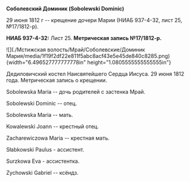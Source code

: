 **Соболевский Доминик (Sobolewski Dominic)**

29 июня 1812 г -- крещение дочери Марии (НИАБ 937-4-32, лист 25,
№17/1812-р).

**НИАБ 937-4-32:** Лист 25. **Метрическая запись №17/1812-р.**

![](./Мстижская волость/Мрай/Соболевские/Доминик Мария/media/1f19f2df22e811f5abc8acf43e5e45de840c8285.png){width="6.496527777777778in"
height="1.0805555555555555in"}

Дедиловичский костел Наисвятейшего Сердца Иисуса. 29 июня 1812 года.
Метрическая запись о крещении.

Sobolewska Maria -- дочь родителей с застенка Мрай.

Sobolewski Dominic -- отец.

Sobolewska Maria -- мать.

Kowalewski Joann -- крестный отец.

Zacharewiczowa Maria -- крестная мать.

Słabkowski Paulus - ассистент.

Surzkowa Eva - ассистентка.

Zychowski Gabriel -- ксёндз.
